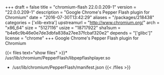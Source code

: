 +++
draft = false
title = "chromium-flash 22.0.0.209-1"
version = "22.0.0.209-1"
description = "Google Chrome's Pepper Flash plugin for Chromium"
date = "2016-07-30T13:42:29"
aliases = "/packages/218438"
categories = ['xlib-extra']
upstreamurl = "http://www.chromium.org/"
arch = "x86_64"
size = "5127116"
usize = "18717922"
sha1sum = "b4e6c9b46e0e7de3dbfa838a27ee37fcbaf320e2"
depends = "['glibc']"
license = "chrome"
+++
Google Chrome's Pepper Flash plugin for Chromium

{{< files text="show files" >}}* /usr/lib/chromium/PepperFlash/libpepflashplayer.so
* /usr/lib/chromium/PepperFlash/manifest.json
{{< /files >}}